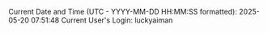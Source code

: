 Current Date and Time (UTC - YYYY-MM-DD HH:MM:SS formatted): 2025-05-20 07:51:48
Current User's Login: luckyaiman

